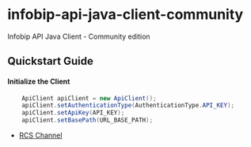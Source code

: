 # infobip-api-java-client-community

Infobip API Java Client - Community edition

## Quickstart Guide

#### Initialize the Client

```java
    ApiClient apiClient = new ApiClient();
    apiClient.setAuthenticationType(AuthenticationType.API_KEY);
    apiClient.setApiKey(API_KEY);
    apiClient.setBasePath(URL_BASE_PATH);
```

- [RCS Channel](src/main/java/com/infobip/client/channels/rcs/README.md)